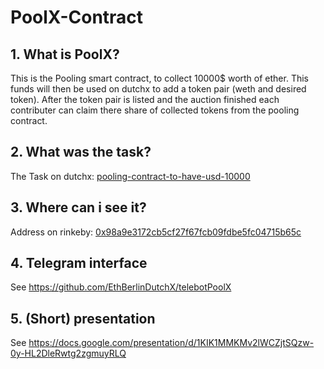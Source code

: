 # PoolX-Contract


## 1. What is PoolX?

This is the Pooling smart contract, to collect 10000$ worth of ether. This funds will then be used on dutchx to add a token pair (weth and desired token). 
After the token pair is listed and the auction finished each contributer can claim there share of collected tokens from the pooling contract. 

## 2. What was the task?

The Task on dutchx: [pooling-contract-to-have-usd-10000](https://dutchx.readthedocs.io/en/latest/integration-ideas.html#pooling-contract-to-have-usd-10000-starting-the-auction)


## 3. Where can i see it?

Address on rinkeby: [0x98a9e3172cb5cf27f67fcb09fdbe5fc04715b65c](https://rinkeby.etherscan.io/address/0x98a9e3172cb5cf27f67fcb09fdbe5fc04715b65c)


## 4. Telegram interface

See https://github.com/EthBerlinDutchX/telebotPoolX

## 5. (Short) presentation

See https://docs.google.com/presentation/d/1KIK1MMKMv2lWCZjtSQzw-0y-HL2DleRwtg2zgmuyRLQ
